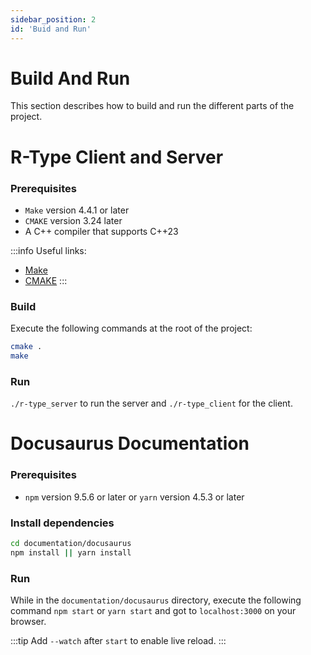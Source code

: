 ```yaml
---
sidebar_position: 2
id: 'Buid and Run'
---
```


# Build And Run

This section describes how to build and run the different parts of the project.

# R-Type Client and Server

### Prerequisites

- `Make` version 4.4.1 or later
- `CMAKE` version 3.24 later
- A C++ compiler that supports C++23

:::info
Useful links:
- [Make](https://www.gnu.org/software/make/)
- [CMAKE](https://cmake.org/)
:::

### Build

Execute the following commands at the root of the project:

```bash
cmake .
make
```

### Run

`./r-type_server` to run the server and `./r-type_client` for the client.

# Docusaurus Documentation

### Prerequisites

- `npm` version 9.5.6 or later or `yarn` version 4.5.3 or later

### Install dependencies

```bash
cd documentation/docusaurus
npm install || yarn install
```

### Run

While in the `documentation/docusaurus` directory, execute the following command `npm start` or `yarn start` and got to `localhost:3000` on your browser.

:::tip
Add `--watch` after `start` to enable live reload.
:::